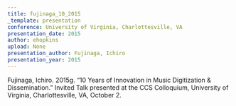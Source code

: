 ```yaml
---
title: fujinaga_10_2015
_template: presentation
conference: University of Virginia, Charlottesville, VA
presentation_date: 2015
author: ehopkins
upload: None
presentation_author: Fujinaga, Ichiro
presentation_year: 2015
---
```

Fujinaga, Ichiro. 2015g. “10 Years of Innovation in Music Digitization & Dissemination.” Invited Talk presented at the CCS Colloquium, University of Virginia, Charlottesville, VA, October 2.
